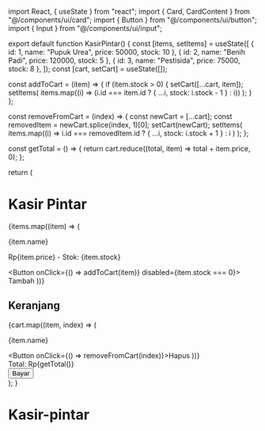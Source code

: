 import React, { useState } from "react"; import { Card, CardContent } from "@/components/ui/card"; import { Button } from "@/components/ui/button"; import { Input } from "@/components/ui/input";

export default function KasirPintar() { const [items, setItems] = useState([ { id: 1, name: "Pupuk Urea", price: 50000, stock: 10 }, { id: 2, name: "Benih Padi", price: 120000, stock: 5 }, { id: 3, name: "Pestisida", price: 75000, stock: 8 }, ]); const [cart, setCart] = useState([]);

const addToCart = (item) => { if (item.stock > 0) { setCart([...cart, item]); setItems( items.map((i) => (i.id === item.id ? { ...i, stock: i.stock - 1 } : i)) ); } };

const removeFromCart = (index) => { const newCart = [...cart]; const removedItem = newCart.splice(index, 1)[0]; setCart(newCart); setItems( items.map((i) => i.id === removedItem.id ? { ...i, stock: i.stock + 1 } : i ) ); };

const getTotal = () => { return cart.reduce((total, item) => total + item.price, 0); };

return ( <div className="p-4 max-w-md mx-auto"> <h1 className="text-xl font-bold mb-4">Kasir Pintar</h1> <div> {items.map((item) => ( <Card key={item.id} className="mb-2"> <CardContent className="flex justify-between items-center p-2"> <div> <p>{item.name}</p> <p className="text-sm text-gray-500">Rp{item.price} - Stok: {item.stock}</p> </div> <Button onClick={() => addToCart(item)} disabled={item.stock === 0}> Tambah </Button> </CardContent> </Card> ))} </div> <h2 className="text-lg font-semibold mt-4">Keranjang</h2> <div> {cart.map((item, index) => ( <Card key={index} className="mb-2"> <CardContent className="flex justify-between items-center p-2"> <p>{item.name}</p> <Button onClick={() => removeFromCart(index)}>Hapus</Button> </CardContent> </Card> ))} </div> <div className="mt-4 font-bold">Total: Rp{getTotal()}</div> <Button className="mt-2 w-full">Bayar</Button> </div> ); }

# Kasir-pintar
